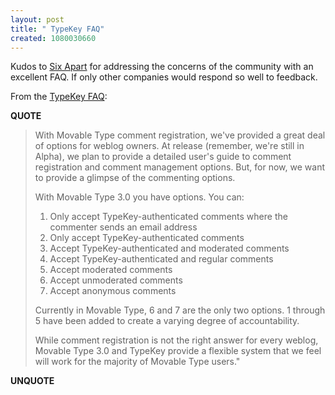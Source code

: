 ```yaml
---
layout: post
title: " TypeKey FAQ"
created: 1080030660
---
```

Kudos to <a href="http://www.sixapart.com/">Six Apart</a> for addressing the concerns of the community with an excellent FAQ.  If only other companies would respond so well to feedback.

From the <a href="http://www.typekey.com/faq/">TypeKey FAQ</a>:
<p><strong>QUOTE</strong></p><blockquote>With Movable Type comment registration, we've provided a great deal of options for weblog owners. At release (remember, we're still in Alpha), we plan to provide a detailed user's guide to comment registration and comment management options. But, for now, we want to provide a glimpse of the commenting options.

With Movable Type 3.0 you have options. You can:
<ol><li>Only accept TypeKey-authenticated comments where the commenter sends an email address</li><li>Only accept TypeKey-authenticated comments</li><li>Accept TypeKey-authenticated and moderated comments</li><li>Accept TypeKey-authenticated and regular comments</li><li>Accept moderated comments</li><li>Accept unmoderated comments</li><li>Accept anonymous comments</li></ol>
Currently in Movable Type, 6 and 7 are the only two options. 1 through 5 have been added to create a varying degree of accountability.

While comment registration is not the right answer for every weblog, Movable Type 3.0 and TypeKey provide a flexible system that we feel will work for the majority of Movable Type users."</blockquote><p><strong>UNQUOTE</strong></p>

